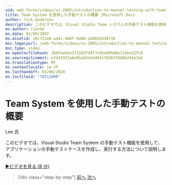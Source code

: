 ```yaml
---
uid: web-forms/videos/vs-2005/introduction-to-manual-testing-with-team-system
title: Team System を使用した手動テストの概要 |Microsoft Docs
author: rick-anderson
description: このビデオでは、Visual Studio Team システムの手動テスト機能を使用して、アプリケーションの手動テストケースを作成して実行する方法について説明します。
ms.author: riande
ms.date: 02/09/2007
ms.assetid: 28c752e0-a44c-468f-9dd8-2a98185d8f36
msc.legacyurl: /web-forms/videos/vs-2005/introduction-to-manual-testing-with-team-system
msc.type: video
ms.openlocfilehash: 268fee02e3f2102f49f7c654d0500a17ebe32fc0
ms.sourcegitcommit: e7e91932a6e91a63e2e46417626f39d6b244a3ab
ms.translationtype: MT
ms.contentlocale: ja-JP
ms.lasthandoff: 03/06/2020
ms.locfileid: "78512890"
---
```

# <a name="introduction-to-manual-testing-with-team-system"></a>Team System を使用した手動テストの概要

Lee 氏

このビデオでは、Visual Studio Team System の手動テスト機能を使用して、アプリケーションの手動テストケースを作成し、実行する方法について説明します。

[&#9654;ビデオを見る (8 分)](https://channel9.msdn.com/Blogs/ASP-NET-Site-Videos/introduction-to-manual-testing-with-team-system)

> [!div class="step-by-step"]
> [前へ](introduction-to-load-testing-web-applications-with-team-system.md)
> [次へ](introduction-to-managing-and-running-tests-with-team-system.md)
